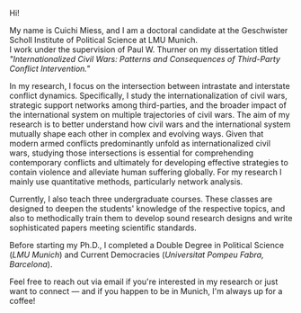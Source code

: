 Hi!

My name is Cuichi Miess, and I am a doctoral candidate at the Geschwister Scholl Institute of Political Science at LMU Munich.  
I work under the supervision of Paul W. Thurner on my dissertation titled *"Internationalized Civil Wars: Patterns and Consequences of Third-Party Conflict Intervention."*

In my research, I focus on the intersection between intrastate and interstate conflict dynamics. Specifically, I study the internationalization of civil wars, strategic support networks among third-parties, and the broader impact of the international system on multiple trajectories of civil wars. The aim of my research is to better understand how civil wars and the international system mutually shape each other in complex and evolving ways. Given that modern armed conflicts predominantly unfold as internationalized civil wars, studying those intersections is essential for comprehending contemporary conflicts and ultimately for developing effective strategies to contain violence and alleviate human suffering globally. For my research I mainly use quantitative methods, particularly network analysis.

Currently, I also teach three undergraduate courses. These classes are designed to deepen the students' knowledge of the respective topics, and also to methodically train them to develop sound research designs and write sophisticated papers meeting scientific standards.

Before starting my Ph.D., I completed a Double Degree in Political Science (*LMU Munich*) and Current Democracies (*Universitat Pompeu Fabra, Barcelona*).

Feel free to reach out via email if you're interested in my research or just want to connect — and if you happen to be in Munich, I'm always up for a coffee!
